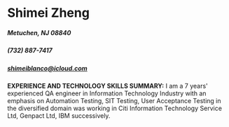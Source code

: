 # Shimei Zheng
##### Metuchen, NJ 08840
##### (732) 887-7417
##### shimeiblanco@icloud.com
**EXPERIENCE AND TECHNOLOGY SKILLS SUMMARY:**
I am a 7 years' experienced QA engineer in Information Technology Industry with an emphasis on Automation Testing, SIT Testing, User Acceptance Testing in the diversified domain was working in Citi Information Technology Service Ltd, Genpact Ltd, IBM successively.
